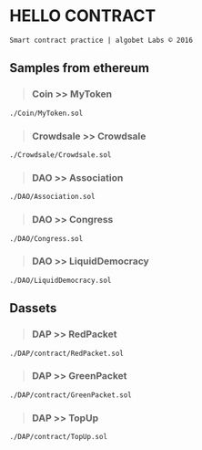# HELLO CONTRACT
`Smart contract practice | algobet Labs © 2016`

## Samples from ethereum
> ### Coin >> MyToken
`./Coin/MyToken.sol`

> ### Crowdsale >> Crowdsale
`./Crowdsale/Crowdsale.sol`

> ### DAO >> Association
`./DAO/Association.sol`

> ### DAO >> Congress
`./DAO/Congress.sol`

> ### DAO >> LiquidDemocracy
`./DAO/LiquidDemocracy.sol`


## Dassets
> ### DAP >> RedPacket
`./DAP/contract/RedPacket.sol`

> ### DAP >> GreenPacket
`./DAP/contract/GreenPacket.sol`

> ### DAP >> TopUp
`./DAP/contract/TopUp.sol`
